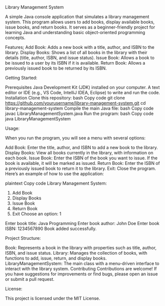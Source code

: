 Library Management System 


A simple Java console application that simulates a library management system. This program allows users to add books, display available books, issue books, and return books. It serves as a beginner-friendly project for learning Java and understanding basic object-oriented programming concepts.

Features;
Add Book: Adds a new book with a title, author, and ISBN to the library.
Display Books: Shows a list of all books in the library with their details (title, author, ISBN, and issue status).
Issue Book: Allows a book to be issued to a user by its ISBN if it is available.
Return Book: Allows a previously issued book to be returned by its ISBN.

Getting Started:

Prerequisites
Java Development Kit (JDK) installed on your computer.
A text editor or IDE (e.g., VS Code, IntelliJ IDEA, Eclipse) to write and run the code.
Installation
Clone this repository:
bash
Copy code
git clone https://github.com/yourusername/library-management-system.git
cd library-management-system
Compile the main Java file:
bash
Copy code
javac LibraryManagementSystem.java
Run the program:
bash
Copy code
java LibraryManagementSystem

Usage:

When you run the program, you will see a menu with several options:

Add Book: Enter the title, author, and ISBN to add a new book to the library.
Display Books: View all books currently in the library, with information on each book.
Issue Book: Enter the ISBN of the book you want to issue. If the book is available, it will be marked as issued.
Return Book: Enter the ISBN of a previously issued book to return it to the library.
Exit: Close the program.
Here’s an example of how to use the application:

plaintext
Copy code
Library Management System:
1. Add Book
2. Display Books
3. Issue Book
4. Return Book
5. Exit
Choose an option: 1

Enter book title: Java Programming
Enter book author: John Doe
Enter book ISBN: 1234567890
Book added successfully.

Project Structure:

Book: Represents a book in the library with properties such as title, author, ISBN, and issue status.
Library: Manages the collection of books, with functions to add, issue, return, and display books.
LibraryManagementSystem: The main class with a menu-driven interface to interact with the library system.
Contributing
Contributions are welcome! If you have suggestions for improvements or find bugs, please open an issue or submit a pull request.

License:

This project is licensed under the MIT License.












